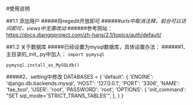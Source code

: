 #使用说明

##1.1 添加用户
#####将regedit开放即可 
######_urls中取消注释，前台可以访问即可，views中无需改动_
######参考网站：https://docs.djangoproject.com/zh-hans/2.1/topics/auth/default/

##1.2 关于数据库
#####已经设置为mysql数据库，具体设置办法：
######1、主目录的\_init_.py中加入：
`import pymysql`

`pymysql.install_as_MySQLdb()`

#####2、setting中修改
DATABASES = {
    'default': {
        'ENGINE': 'django.db.backends.mysql',
        'HOST': '127.0.0.1',
        'PORT': '3306',
        'NAME': 'fae_tool',
        'USER': 'root',
        'PASSWORD': 'root',
        'OPTIONS': {
            'init_command': "SET sql_mode='STRICT_TRANS_TABLES'",
            },
    }
}